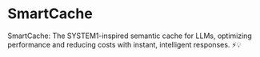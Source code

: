# SmartCache
SmartCache: The SYSTEM1-inspired semantic cache for LLMs, optimizing performance and reducing costs with instant, intelligent responses. ⚡💡
